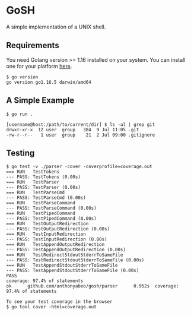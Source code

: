 # GoSH
A simple implementation of a UNIX shell.

## Requirements
You need Golang version >= 1.16 installed on your system. You can install one for your platform [here](https://golang.org/dl/).

```
$ go version
go version go1.16.5 darwin/amd64
```

## A Simple Example
```
$ go run .

[username@host:/path/to/current/dir] $ ls -al | grep git
drwxr-xr-x  12 user  group   384  9 Jul 11:05 .git
-rw-r--r--   1 user  group    21  2 Jul 09:00 .gitignore
```

## Testing
```
$ go test -v ./parser -cover -coverprofile=coverage.out
=== RUN   TestTokens
--- PASS: TestTokens (0.00s)
=== RUN   TestParser
--- PASS: TestParser (0.00s)
=== RUN   TestParseCmd
--- PASS: TestParseCmd (0.00s)
=== RUN   TestParseCommand
--- PASS: TestParseCommand (0.00s)
=== RUN   TestPipedCommand
--- PASS: TestPipedCommand (0.00s)
=== RUN   TestOutputRedirection
--- PASS: TestOutputRedirection (0.00s)
=== RUN   TestInputRedirection
--- PASS: TestInputRedirection (0.00s)
=== RUN   TestAppendOutputRedirection
--- PASS: TestAppendOutputRedirection (0.00s)
=== RUN   TestRedirectStdoutStderrToSameFile
--- PASS: TestRedirectStdoutStderrToSameFile (0.00s)
=== RUN   TestAppendStdoutStderrToSameFile
--- PASS: TestAppendStdoutStderrToSameFile (0.00s)
PASS
coverage: 97.4% of statements
ok      github.com/anthonyabeo/gosh/parser      0.952s  coverage: 97.4% of statements

To see your test coverage in the browser
$ go tool cover -html=coverage.out
```
